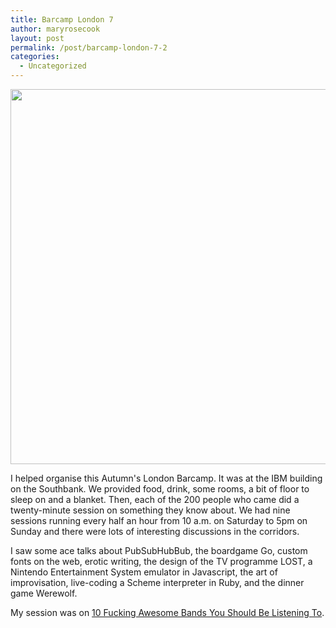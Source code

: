 ```yaml
---
title: Barcamp London 7
author: maryrosecook
layout: post
permalink: /post/barcamp-london-7-2
categories:
  - Uncategorized
---
```

<img src="http://maryrosecook.com/images/IMG_1610.JPG" width="600" />

I helped organise this Autumn's London Barcamp. It was at the IBM building on the Southbank. We provided food, drink, some rooms, a bit of floor to sleep on and a blanket. Then, each of the 200 people who came did a twenty-minute session on something they know about. We had nine sessions running every half an hour from 10 a.m. on Saturday to 5pm on Sunday and there were lots of interesting discussions in the corridors.

I saw some ace talks about PubSubHubBub, the boardgame Go, custom fonts on the web, erotic writing, the design of the TV programme LOST, a Nintendo Entertainment System emulator in Javascript, the art of improvisation, live-coding a Scheme interpreter in Ruby, and the dinner game Werewolf.

My session was on [10 Fucking Awesome Bands You Should Be Listening To][1].

 [1]: http://awesomebands.playmary.com/